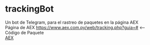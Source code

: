 # trackingBot
Un bot de Telegram, para el rastreo de paquetes en la página AEX <br>
Página de AEX https://www.aex.com.py/web/tracking.php?guia=# <-- Código de Paquete  
[AEX](https://www.aex.com.py/)